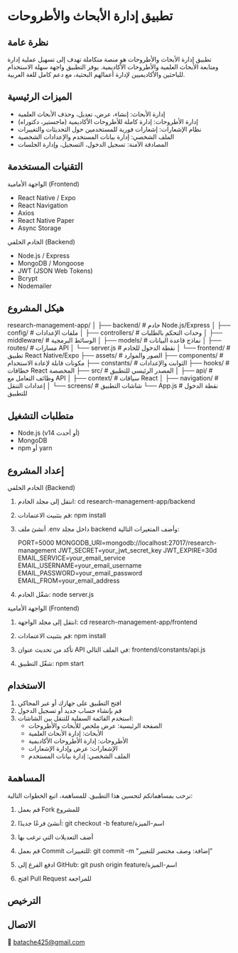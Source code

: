 تطبيق إدارة الأبحاث والأطروحات
===============================

نظرة عامة
---------
تطبيق إدارة الأبحاث والأطروحات هو منصة متكاملة تهدف إلى تسهيل عملية إدارة ومتابعة الأبحاث العلمية والأطروحات الأكاديمية. يوفر التطبيق واجهة سهلة الاستخدام للباحثين والأكاديميين لإدارة أعمالهم البحثية، مع دعم كامل للغة العربية.

الميزات الرئيسية
----------------
- إدارة الأبحاث: إنشاء، عرض، تعديل، وحذف الأبحاث العلمية
- إدارة الأطروحات: إدارة كاملة للأطروحات الأكاديمية (ماجستير، دكتوراه)
- نظام الإشعارات: إشعارات فورية للمستخدمين حول التحديثات والتغييرات
- الملف الشخصي: إدارة بيانات المستخدم والإعدادات الشخصية
- المصادقة الآمنة: تسجيل الدخول، التسجيل، وإدارة الجلسات

التقنيات المستخدمة
-------------------

الواجهة الأمامية (Frontend)
- React Native / Expo
- React Navigation
- Axios
- React Native Paper
- Async Storage

الخادم الخلفي (Backend)
- Node.js / Express
- MongoDB / Mongoose
- JWT (JSON Web Tokens)
- Bcrypt
- Nodemailer

هيكل المشروع
-------------

research-management-app/
│
├── backend/                       # خادم Node.js/Express
│   ├── config/                    # ملفات الإعدادات
│   ├── controllers/               # وحدات التحكم بالطلبات
│   ├── middleware/                # الوسائط البرمجية
│   ├── models/                    # نماذج قاعدة البيانات
│   ├── routes/                    # مسارات API
│   └── server.js                  # نقطة الدخول للخادم
│
└── frontend/                      # تطبيق React Native/Expo
    ├── assets/                    # الصور والموارد
    ├── components/                # مكونات قابلة لإعادة الاستخدام
    ├── constants/                 # الثوابت والإعدادات
    ├── hooks/                     # خطافات React المخصصة
    ├── src/                       # المصدر الرئيسي للتطبيق
    │   ├── api/                   # وظائف التعامل مع API
    │   ├── context/               # سياقات React
    │   ├── navigation/            # إعدادات التنقل
    │   └── screens/               # شاشات التطبيق
    └── App.js                     # نقطة الدخول للتطبيق

متطلبات التشغيل
----------------
- Node.js (v14 أو أحدث)
- MongoDB
- npm أو yarn

إعداد المشروع
-------------

الخادم الخلفي (Backend)
1. انتقل إلى مجلد الخادم:
   cd research-management-app/backend

2. قم بتثبيت الاعتمادات:
   npm install

3. أنشئ ملف .env داخل مجلد backend وأضف المتغيرات التالية:

   PORT=5000
   MONGODB_URI=mongodb://localhost:27017/research-management
   JWT_SECRET=your_jwt_secret_key
   JWT_EXPIRE=30d
   EMAIL_SERVICE=your_email_service
   EMAIL_USERNAME=your_email_username
   EMAIL_PASSWORD=your_email_password
   EMAIL_FROM=your_email_address

4. شغّل الخادم:
   node server.js

الواجهة الأمامية (Frontend)
1. انتقل إلى مجلد الواجهة:
   cd research-management-app/frontend

2. قم بتثبيت الاعتمادات:
   npm install

3. تأكد من تحديث عنوان API في الملف التالي:
   frontend/constants/api.js

4. شغّل التطبيق:
   npm start

الاستخدام
----------
1. افتح التطبيق على جهازك أو عبر المحاكي
2. قم بإنشاء حساب جديد أو تسجيل الدخول
3. استخدم القائمة السفلية للتنقل بين الشاشات:
   - الصفحة الرئيسية: عرض ملخص للأبحاث والأطروحات
   - الأبحاث: إدارة الأبحاث العلمية
   - الأطروحات: إدارة الأطروحات الأكاديمية
   - الإشعارات: عرض وإدارة الإشعارات
   - الملف الشخصي: إدارة بيانات المستخدم

المساهمة
--------
نرحب بمساهماتكم لتحسين هذا التطبيق. للمساهمة، اتبع الخطوات التالية:

1. قم بعمل Fork للمشروع
2. أنشئ فرعًا جديدًا:
   git checkout -b feature/اسم-الميزة

3. أضف التعديلات التي ترغب بها

4. قم بعمل Commit للتغييرات:
   git commit -m "إضافة: وصف مختصر للتغيير"

5. ادفع الفرع إلى GitHub:
   git push origin feature/اسم-الميزة

6. افتح Pull Request للمراجعة

الترخيص
--------

الاتصال
--------
📧 batache425@gmail.com
